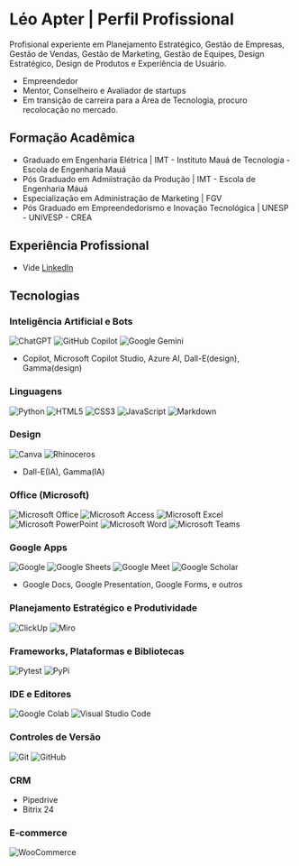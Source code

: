 # Léo Apter | Perfil Profissional

Profisional experiente em Planejamento Estratégico, Gestão de Empresas, Gestão de Vendas, Gestão de Marketing, Gestão de Equipes, Design Estratégico, Design de Produtos e Experiência de Usuário.
- Empreendedor
- Mentor, Conselheiro e Avaliador de startups
- Em transição de carreira para a Área de Tecnologia, procuro recolocação no mercado.

## Formação Acadêmica

- Graduado em Engenharia Elétrica | IMT - Instituto Mauá de Tecnologia - Escola de Engenharia Mauá
- Pós Graduado em Admiistração da Produção | IMT - Escola de Engenharia Máuá
- Especialização em Administração de Marketing | FGV
- Pós Graduado em Empreendedorismo e Inovação Tecnológica | UNESP - UNIVESP - CREA 

## Experiência Profissional

- Vide [LinkedIn](http://www.linkedin.com/in/leoapter)

## Tecnologias

### Inteligência Artificial e Bots 
![ChatGPT](https://img.shields.io/badge/chatGPT-74aa9c?style=for-the-badge&logo=openai&logoColor=white)
![GitHub Copilot](https://img.shields.io/badge/github_copilot-8957E5?style=for-the-badge&logo=github-copilot&logoColor=white)
![Google Gemini](https://img.shields.io/badge/google%20gemini-8E75B2?style=for-the-badge&logo=google%20gemini&logoColor=white)
- Copilot, Microsoft Copilot Studio, Azure AI, Dall-E(design), Gamma(design)

### Linguagens
![Python](https://img.shields.io/badge/python-3670A0?style=for-the-badge&logo=python&logoColor=ffdd54)
![HTML5](https://img.shields.io/badge/html5-%23E34F26.svg?style=for-the-badge&logo=html5&logoColor=white)
![CSS3](https://img.shields.io/badge/css3-%231572B6.svg?style=for-the-badge&logo=css3&logoColor=white)
![JavaScript](https://img.shields.io/badge/javascript-%23323330.svg?style=for-the-badge&logo=javascript&logoColor=%23F7DF1E)
![Markdown](https://img.shields.io/badge/markdown-%23000000.svg?style=for-the-badge&logo=markdown&logoColor=white)

### Design
![Canva](https://img.shields.io/badge/Canva-%2300C4CC.svg?style=for-the-badge&logo=Canva&logoColor=white)
![Rhinoceros](https://img.shields.io/badge/Rhinoceros-801010?style=for-the-badge&logo=rhinoceros&logoColor=white)
- Dall-E(IA), Gamma(IA)

### Office (Microsoft)
![Microsoft Office](https://img.shields.io/badge/Microsoft_Office-D83B01?style=for-the-badge&logo=microsoft-office&logoColor=white)
![Microsoft Access](https://img.shields.io/badge/Microsoft_Access-A4373A?style=for-the-badge&logo=microsoft-access&logoColor=white)
![Microsoft Excel](https://img.shields.io/badge/Microsoft_Excel-217346?style=for-the-badge&logo=microsoft-excel&logoColor=white)
![Microsoft PowerPoint](https://img.shields.io/badge/Microsoft_PowerPoint-B7472A?style=for-the-badge&logo=microsoft-powerpoint&logoColor=white)
![Microsoft Word](https://img.shields.io/badge/Microsoft_Word-2B579A?style=for-the-badge&logo=microsoft-word&logoColor=white)
![Microsoft Teams](https://a11ybadges.com/badge?logo=microsoftteams)

### Google Apps
![Google](https://a11ybadges.com/badge?logo=google)
![Google Sheets](https://a11ybadges.com/badge?logo=googlesheets)
![Google Meet](https://img.shields.io/badge/Google%20Meet-00897B?style=for-the-badge&logo=google-meet&logoColor=white)
![Google Scholar](https://a11ybadges.com/badge?logo=googlescholar)

- Google Docs, Google Presentation, Google Forms, e outros

### Planejamento Estratégico e Produtividade
![ClickUp](https://a11ybadges.com/badge?logo=clickup)
![Miro](https://a11ybadges.com/badge?logo=miro)

### Frameworks, Plataformas e Bibliotecas
![Pytest](https://img.shields.io/badge/pytest-%23ffffff.svg?style=for-the-badge&logo=pytest&logoColor=2f9fe3)
![PyPi](https://img.shields.io/badge/pypi-%23ececec.svg?style=for-the-badge&logo=pypi&logoColor=1f73b7)

### IDE e Editores
![Google Colab](https://img.shields.io/badge/Google%20Colab-%23F9A825.svg?style=for-the-badge&logo=googlecolab&logoColor=white)
![Visual Studio Code](https://img.shields.io/badge/Visual%20Studio%20Code-0078d7.svg?style=for-the-badge&logo=visual-studio-code&logoColor=white)

### Controles de Versão
![Git](https://img.shields.io/badge/git-%23F05033.svg?style=for-the-badge&logo=git&logoColor=white)
![GitHub](https://img.shields.io/badge/github-%23121011.svg?style=for-the-badge&logo=github&logoColor=white)

### CRM
- Pipedrive
- Bitrix 24

### E-commerce
![WooCommerce](https://a11ybadges.com/badge?logo=woocommerce)
